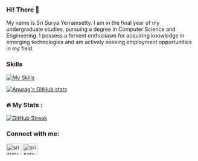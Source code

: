 ### Hi! There 👋
My name is Sri Surya Yerramsetty. I am in the final year of my undergraduate studies, pursuing a degree in Computer Science and Engineering. I possess a fervent enthusiasm for acquiring knowledge in emerging technologies and am actively seeking employment opportunities in my field.

### Skills
[![My Skills](https://skillicons.dev/icons?i=html,css,js,ts,mongodb,express,react,nodejs&theme=light)]()

[![Anurag's GitHub stats](https://github-readme-stats.vercel.app/api?username=srisurya6669)](https://github.com/anuraghazra/github-readme-stats)


### :fire: My Stats :

[![GitHub Streak](http://github-readme-streak-stats.herokuapp.com?user=srisurya6669)](https://git.io/streak-stats)


<h3 align="left">Connect with me:</h3>

<p align="left">
<a href="https://www.linkedin.com/in/sri-surya-yerramsetty-dev/" target="_blank"><img align="center" src="https://raw.githubusercontent.com/rahuldkjain/github-profile-readme-generator/master/src/images/icons/Social/linked-in-alt.svg" alt="srisurya" height="30" width="40" /></a>
<a href="https://www.instagram.com/sri_surya_yerramsetty/" target="_blank"><img align="center" src="https://raw.githubusercontent.com/rahuldkjain/github-profile-readme-generator/master/src/images/icons/Social/instagram.svg" alt="srisurya" height="30" width="40" /></a>
</p>


